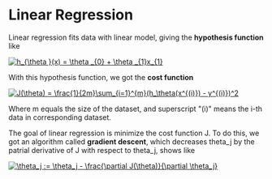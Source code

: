 # Linear Regression

Linear regression fits data with linear model, giving the **hypothesis function** like

 <a href="https://www.codecogs.com/eqnedit.php?latex=h_{\theta&space;}(x)&space;=&space;\theta&space;_{0}&space;&plus;&space;\theta&space;_{1}x_{1}" target="_blank"><img src="https://latex.codecogs.com/gif.latex?h_{\theta&space;}(x)&space;=&space;\theta&space;_{0}&space;&plus;&space;\theta&space;_{1}x_{1}" title="h_{\theta }(x) = \theta _{0} + \theta _{1}x_{1}" /></a>

With this hypothesis function, we got the **cost function**

<a href="https://www.codecogs.com/eqnedit.php?latex=J(\theta)&space;=&space;\frac{1}{2m}\sum_{i=1}^{m}(h_\theta(x^{(i)})&space;-&space;y^{(i)})^2" target="_blank"><img src="https://latex.codecogs.com/gif.latex?J(\theta)&space;=&space;\frac{1}{2m}\sum_{i=1}^{m}(h_\theta(x^{(i)})&space;-&space;y^{(i)})^2" title="J(\theta) = \frac{1}{2m}\sum_{i=1}^{m}(h_\theta(x^{(i)}) - y^{(i)})^2" /></a>

Where m equals the size of the dataset, and superscript "(i)" means the i-th data in corresponding dataset.

The goal of linear regression is minimize the cost function J. To do this, we got an algorithm called **gradient descent**, which decreases theta_j by the patrial derivative of J with respect to theta_j, shows like

<a href="https://www.codecogs.com/eqnedit.php?latex=\theta_j&space;:=&space;\theta_j&space;-&space;\frac{\partial&space;J(\theta)}{\partial&space;\theta_j}" target="_blank"><img src="https://latex.codecogs.com/gif.latex?\theta_j&space;:=&space;\theta_j&space;-&space;\frac{\partial&space;J(\theta)}{\partial&space;\theta_j}" title="\theta_j := \theta_j - \frac{\partial J(\theta)}{\partial \theta_j}" /></a>

